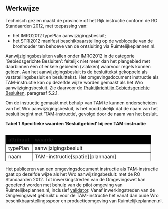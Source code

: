## Werkwijze

Technisch gezien maakt de provincie of het Rijk instructie conform de RO Standaarden 2012, met toepassing van: 
- het IMRO2012 typePlan aanwijzigingsbesluit;
- het STRI2012 manifest beschikbaarstelling op de weblocatie van de bronhouder ten behoeve van de ontsluiting via Ruimtelijkeplannen.nl.

Aanwijzigingsbesluiten vallen onder IMRO2012 in de categorie ‘Gebiedsgerichte Besluiten’: feitelijk niet meer dan het plangebied met daarbinnen één of enkele gebieden (vlakken) waarvoor regels kunnen gelden. Aan het aanwijzigingsbesluit is de besluittekst gekoppeld als vaststellingsbesluit en besluittekst. Het omgevingsdocument instructie als TAM-instructie kan op dezelfde wijze worden gemaakt als het Wro aanwijzigingsbesluit. Zie daarvoor de <a href='https://docs.geostandaarden.nl/ro/gb2012/#aanwijzing' target='_blank'>Praktijkrichtlijn Gebiedsgerichte Besluiten</a>, paragraaf 5.2.1.

Om de instructie gemaakt met behulp van TAM te kunnen onderscheiden van het Wro aanwijzigingsbesluit, is het noodzakelijk dat de naam van het besluit begint met ‘TAM-instructie‘, gevolgd door de naam van het besluit. 

<b>Tabel</b> <b>1</b> <b>Specifieke waarden ‘Besluitgebied’ bij een TAM-instructie</b>

<table style='width: 100%;'><caption></caption>
<colgroup><col id='col1' style='width: 18.27882960413081%;'
<col id='col2' style='width: 81.7211703958692%;'
</colgroup>
<thead valign='top'><tr><th align='left' style='border-top: 0.75pt solid #000000; border-left: 0.75pt solid #000000; border-bottom: 0.75pt solid #000000; border-right: 0.75pt solid #000000; background-color: #000000;'><b>attribuut</b>

</th>
<th align='left' style='border-top: 0.75pt solid #000000; border-left: 0.75pt solid #000000; border-bottom: 0.75pt solid #000000; border-right: 0.75pt solid #000000; background-color: #000000;'><b>waarde</b>

</th>
</tr>
</thead>
<tbody valign='top'><tr><td align='left' style='border-top: 0.75pt solid #000000; border-left: 0.75pt solid #000000; border-bottom: 0.75pt solid #000000; border-right: 0.75pt solid #000000; background-color: #FFFFFF;'>typePlan

</td>
<td align='left' style='border-top: 0.75pt solid #000000; border-left: 0.75pt solid #000000; border-bottom: 0.75pt solid #000000; border-right: 0.75pt solid #000000; background-color: #FFFFFF;'>aanwijzigingsbesluit

</td>
</tr>
<tr><td align='left' style='border-top: 0.75pt solid #000000; border-left: 0.75pt solid #000000; border-bottom: 0.75pt solid #000000; border-right: 0.75pt solid #000000; background-color: #FFFFFF;'>naam

</td>
<td align='left' style='border-top: 0.75pt solid #000000; border-left: 0.75pt solid #000000; border-bottom: 0.75pt solid #000000; border-right: 0.75pt solid #000000; background-color: #FFFFFF;'>TAM-instructie[spatie][plannaam]

</td>
</tr>
</tbody>
</table>

Het publiceren van een omgevingsdocument instructie als TAM-instructie gaat op dezelfde wijze als het Wro aanwijzingsbesluit: met de RO Standaarden 2012. 
Tot inwerkingstreden van de Omgevingswet kan geoefend worden met behulp van de pilot omgeving van Ruimtelijkeplannen.nl, inclusief <a href='https://pilot.ruimtelijkeplannen.nl/validator' target='_blank'>validator</a>. Vanaf inwerkingstreden van de Omgevingswet gebruikt u voor de TAM-instructie het vanaf dan oude Wro beschikbaarstellingsspoor en productieomgeving van Ruimtelijkeplannen.nl. 


